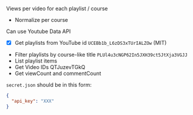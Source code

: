 Views per video for each playlist / course
- Normalize per course

Can use Youtube Data API
- [x] Get playlists from YouTube id `UCEBb1b_L6zDS3xTUrIALZOw` (MIT)
- Filter playlists by course-like title `PLUl4u3cNGP62In5JXH39ct5JtXja3VGJJ`
- List playlist items
- Get Video IDs QTJuzevTGkQ
- Get viewCount and commentCount


`secret.json` should be in this form:

```json
{
  "api_key": "XXX"
}
```
